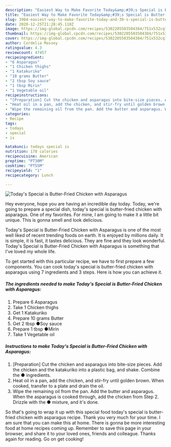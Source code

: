 ```yaml
---
description: "Easiest Way to Make Favorite Today&amp;#39;s Special is Butter-Fried Chicken with Asparagus"
title: "Easiest Way to Make Favorite Today&amp;#39;s Special is Butter-Fried Chicken with Asparagus"
slug: 3984-easiest-way-to-make-favorite-today-and-39-s-special-is-butter-fried-chicken-with-asparagus
date: 2020-12-25T21:28:45.110Z
image: https://img-global.cpcdn.com/recipes/5302205503504384/751x532cq70/todays-special-is-butter-fried-chicken-with-asparagus-recipe-main-photo.jpg
thumbnail: https://img-global.cpcdn.com/recipes/5302205503504384/751x532cq70/todays-special-is-butter-fried-chicken-with-asparagus-recipe-main-photo.jpg
cover: https://img-global.cpcdn.com/recipes/5302205503504384/751x532cq70/todays-special-is-butter-fried-chicken-with-asparagus-recipe-main-photo.jpg
author: Cordelia Massey
ratingvalue: 4.3
reviewcount: 47457
recipeingredient:
- "6 Asparagus"
- "1 Chicken thighs"
- "1 Katakuriko"
- "10 grams Butter"
- "2 tbsp Soy sauce"
- "1 tbsp Mirin"
- "1 Vegetable oil"
recipeinstructions:
- "[Preparation] Cut the chicken and asparagus into bite-size pieces. Add the chicken and the katakuriko into a plastic bag, and shake. Combine the ● ingredients."
- "Heat oil in a pan, add the chicken, and stir-fry until golden brown. When cooked, transfer to a plate and drain the oil."
- "Wipe the remaining oil from the pan. Add the butter and asparagus. When the asparagus is cooked through, add the chicken from Step 2. Drizzle with the ● mixture, and it&#39;s done."
categories:
- Recipe
tags:
- todays
- special
- is

katakunci: todays special is 
nutrition: 178 calories
recipecuisine: American
preptime: "PT30M"
cooktime: "PT55M"
recipeyield: "1"
recipecategory: Lunch

---
```



![Today&#39;s Special is Butter-Fried Chicken with Asparagus](https://img-global.cpcdn.com/recipes/5302205503504384/751x532cq70/todays-special-is-butter-fried-chicken-with-asparagus-recipe-main-photo.jpg)

Hey everyone, hope you are having an incredible day today. Today, we're going to prepare a special dish, today&#39;s special is butter-fried chicken with asparagus. One of my favorites. For mine, I am going to make it a little bit unique. This is gonna smell and look delicious.

Today&#39;s Special is Butter-Fried Chicken with Asparagus is one of the most well liked of recent trending foods on earth. It is enjoyed by millions daily. It is simple, it is fast, it tastes delicious. They are fine and they look wonderful. Today&#39;s Special is Butter-Fried Chicken with Asparagus is something that I've loved my whole life.




To get started with this particular recipe, we have to first prepare a few components. You can cook today&#39;s special is butter-fried chicken with asparagus using 7 ingredients and 3 steps. Here is how you can achieve it.

<!--inarticleads1-->

##### The ingredients needed to make Today&#39;s Special is Butter-Fried Chicken with Asparagus:

1. Prepare 6 Asparagus
1. Take 1 Chicken thighs
1. Get 1 Katakuriko
1. Prepare 10 grams Butter
1. Get 2 tbsp ●Soy sauce
1. Prepare 1 tbsp ●Mirin
1. Take 1 Vegetable oil




<!--inarticleads2-->

##### Instructions to make Today&#39;s Special is Butter-Fried Chicken with Asparagus:

1. [Preparation] Cut the chicken and asparagus into bite-size pieces. Add the chicken and the katakuriko into a plastic bag, and shake. Combine the ● ingredients.
1. Heat oil in a pan, add the chicken, and stir-fry until golden brown. When cooked, transfer to a plate and drain the oil.
1. Wipe the remaining oil from the pan. Add the butter and asparagus. When the asparagus is cooked through, add the chicken from Step 2. Drizzle with the ● mixture, and it&#39;s done.




So that's going to wrap it up with this special food today&#39;s special is butter-fried chicken with asparagus recipe. Thank you very much for your time. I am sure that you can make this at home. There is gonna be more interesting food at home recipes coming up. Remember to save this page in your browser, and share it to your loved ones, friends and colleague. Thanks again for reading. Go on get cooking!
